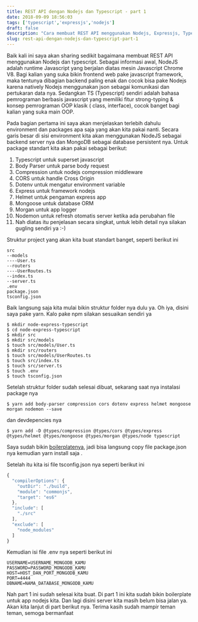 ```yaml
---
title: REST API dengan Nodejs dan Typescript - part 1
date: 2018-09-09 18:56:03
tags: ['typescript','expressjs','nodejs']
draft: false
description: "Cara membuat REST API menggunakan Nodejs, Expressjs, Typescript dan MongoDB"
slug: rest-api-dengan-nodejs-dan-typescript-part-1
---
```


Baik kali ini saya akan sharing sedikit bagaimana membuat REST API menggunakan Nodejs dan typescript. Sebagai informasi awal, NodeJS adalah runtime Javascript yang berjalan diatas mesin Javascript Chrome V8. Bagi kalian yang suka bikin frontend web pake javascript framework, maka tentunya dibagian backend paling enak dan cocok bisa pake Nodejs karena natively Nodejs menggunakan json sebagai komunikasi dan pertukaran data nya. Sedangkan TS (Typescript) sendiri adalah bahasa pemrograman berbasis javascript yang memiliki fitur strong-typing & konsep pemrograman OOP klasik ( class, interface), cocok banget bagi kalian yang suka main OOP.

Pada bagian pertama ini saya akan menjelaskan terlebih dahulu environment dan packages apa saja yang akan kita pakai nanti. Secara garis besar di sisi environment kita akan menggunakan NodeJS sebagai backend server nya dan MongoDB sebagai database persistent nya. Untuk package standart kita akan pakai sebagai berikut:

1. Typescript untuk superset javascript
2. Body Parser untuk parse body request
3. Compression untuk nodejs compression middleware
4. CORS untuk handle Cross Origin
5. Dotenv untuk mengatur environment variable
6. Express untuk framework nodejs
7. Helmet untuk pengaman express app
8. Mongoose untuk database ORM
9. Morgan untuk app logger
10. Nodemon untuk refresh otomatis server ketika ada perubahan file
11. Nah diatas itu penjelasan secara singkat, untuk lebih detail nya silakan gugling sendiri ya :-)

Struktur project yang akan kita buat standart banget, seperti berikut ini

```
src
--models
----User.ts
--routers
----UserRoutes.ts
--index.ts
--server.ts
.env
package.json
tsconfig.json
```

Baik langsung saja kita mulai bikin struktur folder nya dulu ya. Oh iya, disini saya pake yarn. Kalo pake npm silakan sesuaikan sendiri ya

```
$ mkdir node-express-typescript
$ cd node-express-typescript
$ mkdir src
$ mkdir src/models
$ touch src/models/User.ts
$ mkdir src/routers
$ touch src/models/UserRoutes.ts
$ touch src/index.ts
$ touch src/server.ts
$ touch .env
$ touch tsconfig.json
```

Setelah struktur folder sudah selesai dibuat, sekarang saat nya instalasi package nya

```
$ yarn add body-parser compression cors dotenv express helmet mongoose morgan nodemon --save
```

dan devdepencies nya

```
$ yarn add -D @types/compression @types/cors @types/express @types/helmet @types/mongoose @types/morgan @types/node typescript
```

Saya sudah bikin [boilerplatenya](https://github.com/nusendra/nodejs-express-typescript), jadi bisa langsung copy file package.json nya kemudian yarn install saja .

Setelah itu kita isi file tsconfig.json nya seperti berikut ini

```javascript
{
  "compilerOptions": {
    "outDir": "./build",
    "module": "commonjs",
    "target": "es6"
  },
  "include": [
    "./src"
  ],
  "exclude": [
    "node_modules"
  ]
}
```

Kemudian isi file .env nya seperti berikut ini

```
USERNAME=USERNAME_MONGODB_KAMU
PASSWORD=PASSWORD_MONGODB_KAMU
HOST=HOST_DAN_PORT_MONGODB_KAMU
PORT=4444
DBNAME=NAMA_DATABASE_MONGODB_KAMU
```

Nah part 1 ini sudah selesai kita buat. Di part 1 ini kita sudah bikin boilerplate untuk app nodejs kita. Dan lagi disini server kita masih belum bisa jalan ya. Akan kita lanjut di part berikut nya. Terima kasih sudah mampir teman teman, semoga bermanfaat
